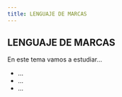 ```yaml
---
title: LENGUAJE DE MARCAS
---
```


## LENGUAJE DE MARCAS

En este tema vamos a estudiar...

* ...
* ...
* ...
